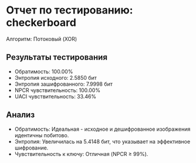 # Отчет по тестированию: checkerboard

Алгоритм: Потоковый (XOR)

## Результаты тестирования

- Обратимость: 100.00%
- Энтропия исходного: 2.5850 бит
- Энтропия зашифрованного: 7.9998 бит
- NPCR чувствительность: 100.00%
- UACI чувствительность: 33.46%

## Анализ
- Обратимость: Идеальная - исходное и дешифрованное изображения идентичны побитово.
- Энтропия: Увеличилась на 5.4148 бит, что указывает на эффективное шифрование.
- Чувствительность к ключу: Отличная (NPCR ≥ 99%).